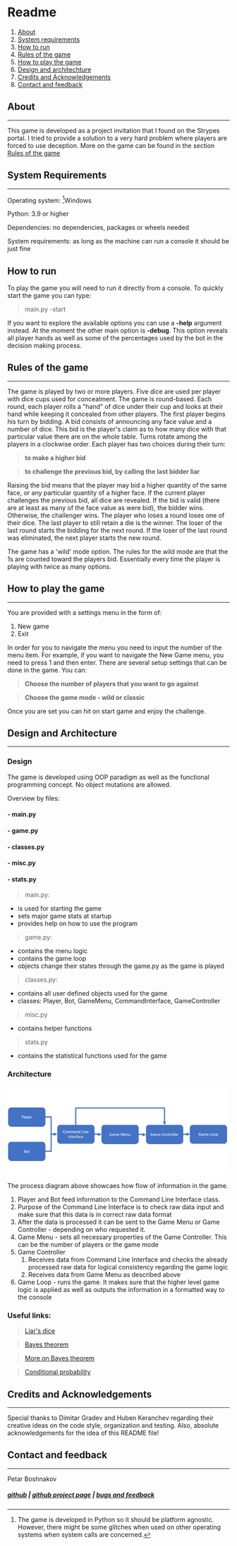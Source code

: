 # Readme

1. [About](#about)
1. [System requirements](#system-requirements)
1. [How to run](#how-to-run)
1. [Rules of the game](#rules-of-the-game)
1. [How to play the game](#how-to-play-the-game)
1. [Design and architechture](#design-and-architecture)
1. [Credits and Acknowledgements](#credits-and-acknowledgements)
1. [Contact and feedback](#contact)

## About
---
This game is developed as a project invitation that I found on the Strypes portal. I tried to provide a solution to a very hard problem where players are forced to use deception. More on the game can be found in the section [Rules of the game](#rules-of-the-game)

## System Requirements
---
Operating system: [^1]Windows 

Python: 3.9 or higher

Dependencies: no dependencies, packages or wheels needed 

System requirements: as long as the machine can run a console it should be just fine

[^1]: The game is developed in Python so it should be platform agnostic. However, there might be some glitches when used on other operating systems when system calls are concerned.

## How to run
To play the game you will need to run it directly from a console. To quickly start the game you can type:

> main.py -start

If you want to explore the available options you can use a __-help__ argument instead. At the moment the other main option is __-debug__. This option reveals all player hands as well as some of the percentages used by the bot in the decision making process.

## Rules of the game
---
The game is played by two or more players. Five dice are used per player with dice cups used for concealment. The game is round-based. Each round, each player rolls a "hand" of dice under their cup and looks at their hand while keeping it concealed from other players. The first player begins his turn by bidding. A bid consists of announcing any face value and a number of dice. This bid is the player's claim as to how many dice with that particular value there are on the whole table. Turns rotate among the players in a clockwise order. Each player has two choices during their turn: 

> __to make a higher bid__

> __to challenge the previous bid, by calling the last bidder liar__

Raising the bid means that the player may bid a higher quantity of the same face, or any particular quantity of a higher face. If the current player challenges the previous bid, all dice are revealed. If the bid is valid (there are at least as many of the face value as were bid), the bidder wins. Otherwise, the challenger wins. The player who loses a round loses one of their dice. The last player to still retain a die is the winner. The loser of the last round starts the bidding for the next round. If the loser of the last round was eliminated, the next player starts the new round.

The game has a 'wild' mode option. The rules for the wild mode are that the 1s are counted toward the players bid. Essentially every time the player is playing with twice as many options.

## How to play the game
---
You are provided with a settings menu in the form of:
1. New game
2. Exit

In order for you to navigate the menu you need to input the number of the menu item. For example, if you want to navigate the New Game menu, you need to press 1 and then enter. There are several setup settings that can be done in the game. You can:

> __Choose the number of players that you want to go against__

> __Choose the game mode - wild or classic__

Once you are set you can hit on start game and enjoy the challenge.

## Design and Architecture
---

### __Design__


The game is developed using OOP paradigm as well as the functional programming concept. No object mutations are allowed. 

Overview by files:

#### - main.py
#### - game.py
#### - classes.py
#### - misc.py
#### - stats.py

> main.py: 
- is used for starting the game
- sets major game stats at startup
- provides help on how to use the program

> game.py:
- contains the menu logic
- contains the game loop
- objects change their states through the game.py as the game is played

> classes.py:
- contains all user defined objects used for the game
- classes: Player, Bot, GameMenu, CommandInterface, GameController

> misc.py
- contains helper functions

> stats.py
- contains the statistical functions used for the game

### __Architecture__


![Process Diagram](/assets/process_diag.png)

The process diagram above showcaes how flow of information in the game. 

1. Player and Bot feed information to the Command Line Interface class. 
2. Purpose of the Command Line Interface is to check raw data input and make sure that this data is in correct raw data format
3. After the data is processed it can be sent to the Game Menu or Game Controller - depending on who requested it.
4. Game Menu - sets all necessary properties of the Game Controller. This can be the number of players or the game mode
5. Game Controller
    1. Receives data from Command Line Interface and checks the already processed raw data for logical consistency regarding the game logic
    2. Receives data from Game Menu as described above
6. Game Loop - runs the game. It makes sure that the higher level game logic is applied as well as outputs the information in a formatted way to the console



### __Useful links:__
> [Liar's dice](https://en.wikipedia.org/wiki/Liar%27s_dice)

> [Bayes theorem](https://en.wikipedia.org/wiki/Bayes%27_theorem)

> [More on Bayes theorem](https://medium.com/swlh/bayes-theorem-probability-818deb5d1613)

> [Conditional probability](https://www.nagwa.com/en/explainers/403141497934/)

## Credits and Acknowledgements
---
Special thanks to Dimitar Gradev and Huben Keranchev regarding their creative ideas on the code style, organization and testing. Also, absolute acknowledgements for the idea of this README file!

## Contact and feedback
---

Petar Boshnakov
##### [github](https://github.com/PetarBoshnakov) | [github project page](https://github.com/PetarBoshnakov/dice-game) | [bugs and feedback](https://github.com/PetarBoshnakov/dice-game/issues)